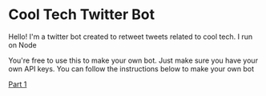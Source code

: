 <h1>Cool Tech Twitter Bot</h1>

<p>Hello! I'm a twitter bot created to retweet tweets related to cool tech. I run on Node</p>

<p>You're free to use this to make your own bot. Just make sure you have your own API keys. You can follow the instructions below to make your own bot</p>

<a href="https://dev.to/nerdyandnatural/beep-boop-how-to-make-a-twitter-bot-part-1-4nhm" target="_blank">Part 1</a>
